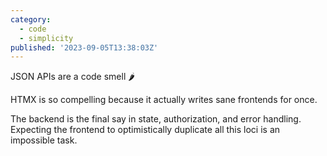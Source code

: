```yaml
---
category:
  - code
  - simplicity
published: '2023-09-05T13:38:03Z'
---
```


JSON APIs are a code smell 🌶️

HTMX is so compelling because it actually writes sane frontends for once.

The backend is the final say in state, authorization, and error handling. Expecting the frontend to optimistically duplicate all this loci is an impossible task.
